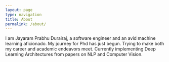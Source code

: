 ```yaml
---
layout: page
type: navigation
title: About
permalink: /about/
---
```

I am Jayaram Prabhu Durairaj, a software engineer and an avid machine learning aficionado. My journey for Phd has just begun. Trying to make both my career and academic endeavors meet. Currently implementing Deep Learning Architectures from papers on NLP and Computer Vision.
